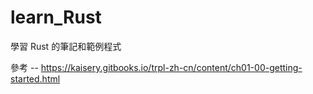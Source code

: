 # learn_Rust
學習 Rust 的筆記和範例程式

參考 -- https://kaisery.gitbooks.io/trpl-zh-cn/content/ch01-00-getting-started.html